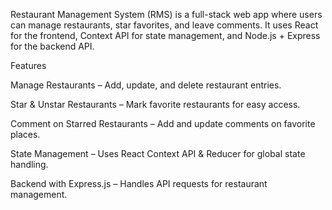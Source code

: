 Restaurant Management System (RMS) is a full-stack web app where users can manage restaurants, star favorites, and leave comments. It uses React for the frontend, Context API for state management, and Node.js + Express for the backend API.

Features

Manage Restaurants – Add, update, and delete restaurant entries.

Star & Unstar Restaurants – Mark favorite restaurants for easy access.

 Comment on Starred Restaurants – Add and update comments on favorite places.
 
 State Management – Uses React Context API & Reducer for global state handling.
 
 Backend with Express.js – Handles API requests for restaurant management.
